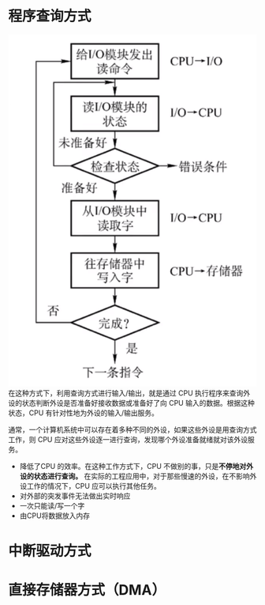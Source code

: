 # 程序查询方式

![](attachment/Pasted%20image%2020231005005800.png)
在这种方式下，利用查询方式进行输入/输出，就是通过 CPU 执行程序来查询外设的状态判断外设是否准备好接收数据或准备好了向 CPU 输入的数据。根据这种状态，CPU 有针对性地为外设的输入/输出服务。

通常，一个计算机系统中可以存在着多种不同的外设，如果这些外设是用查询方式工作，则 CPU 应对这些外设逐一进行查询，发现哪个外设准备就绪就对该外设服务。
- 降低了CPU 的效率。在这种工作方式下，CPU 不做别的事，只是**不停地对外设的状态进行查询。** 在实际的工程应用中，对于那些慢速的外设，在不影响外设工作的情况下，CPU 应可以执行其他任务。
- 对外部的突发事件无法做出实时响应
-  一次只能读/写一个字
- 由CPU将数据放入内存

# 中断驱动方式

# 直接存储器方式（DMA）
